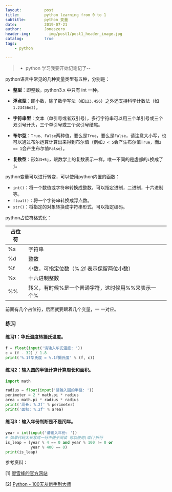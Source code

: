 ```yaml
---
layout:          post
title:           python learning from 0 to 1
subtitle:        python 变量
date:            2019-07-21
author:          Joneszero
header-img:        img/post1/post1_header_image.jpg
catalog:         true
tags:
    - python

---
```


> - python 学习我要开始记笔记了--

python语言中常见的几种变量类型有五种，分别是：

- **整型**：即整数，python3.x 中只有 int 一种。

- **浮点型**：即小数，除了数学写法（如`123.456`）之外还支持科学计数法（如`1.23456e2`）。

- **字符串型**：文本（单引号或者双引号），多行字符串可以用三个单引号或三个双引号开头，三个单引号或三个双引号结尾。

- **布尔型**：`True`、`False`两种值，要么是`True`，要么是`False`，请注意大小写，也可以通过布尔运算计算出来得到布尔值（例如`3 < 5`会产生布尔值`True`，而`2 == 1`会产生布尔值`False`）。

- **复数型**：形如`3+5j`，跟数学上的复数表示一样，唯一不同的是虚部的`i`换成了`j`。

  

python变量可以进行转变，可以使用python内置的函数：

- `int()`：将一个数值或字符串转换成整数，可以指定进制，二进制，十六进制等。
- `float()`：将一个字符串转换成浮点数。
- `str()`：将指定的对象转换成字符串形式，可以指定编码。



python占位符格式化：

| 占位符 |                                                    |
| ------ | -------------------------------------------------- |
| %s     | 字符串                                             |
| %d     | 整数                                               |
| %f     | 小数，可指定位数（%.2f 表示保留两位小数）          |
| %x     | 十六进制整数                                       |
| %%     | 转义，有时候%是一个普通字符，这时候用%%来表示一个% |

前面有几个占位符，后面就要跟着几个变量，一 一对应。



### 练习

#### 练习1：华氏温度转摄氏温度。

```python
f = float(input('请输入华氏温度: '))
c = (f - 32) / 1.8
print('%.1f华氏度 = %.1f摄氏度' % (f, c))
```

#### 

#### 练习2：输入圆的半径计算计算周长和面积。

```python
import math

radius = float(input('请输入圆的半径: '))
perimeter = 2 * math.pi * radius
area = math.pi * radius * radius
print('周长: %.2f' % perimeter)
print('面积: %.2f' % area)
```

#### 

#### 练习3：输入年份判断是不是闰年。

```python
year = int(input('请输入年份: '))
# 如果代码太长写成一行不便于阅读 可以使用\或()折行
is_leap = (year % 4 == 0 and year % 100 != 0 or
           year % 400 == 0)
print(is_leap)
```



参考资料：

[1] [廖雪峰的官方网站](https://www.liaoxuefeng.com/wiki/1016959663602400)

[2] [Python - 100天从新手到大师](https://github.com/jackfrued/Python-100-Days)